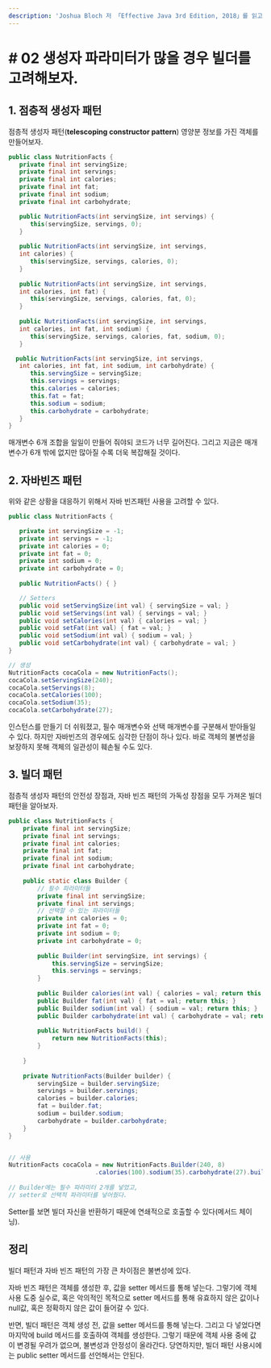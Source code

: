 ```yaml
---
description: 'Joshua Bloch 저 「Effective Java 3rd Edition, 2018」를 읽고 정리하였습니다.'
---
```


# \# 02 생성자 파라미터가 많을 경우 빌더를 고려해보자.

## 1. 점층적 생성자 패턴

점층적 생성자 패턴\(**telescoping constructor pattern**\) 영양분 정보를 가진 객체를 만들어보자.

```java
public class NutritionFacts {
   private final int servingSize;
   private final int servings;
   private final int calories;
   private final int fat;
   private final int sodium;
   private final int carbohydrate;

   public NutritionFacts(int servingSize, int servings) {
      this(servingSize, servings, 0);
   }
   
   public NutritionFacts(int servingSize, int servings,
   int calories) {
      this(servingSize, servings, calories, 0);
   }
   
   public NutritionFacts(int servingSize, int servings,
   int calories, int fat) {
      this(servingSize, servings, calories, fat, 0);
   }
   
   public NutritionFacts(int servingSize, int servings,
   int calories, int fat, int sodium) {
      this(servingSize, servings, calories, fat, sodium, 0);
   }

  public NutritionFacts(int servingSize, int servings,
   int calories, int fat, int sodium, int carbohydrate) {
      this.servingSize = servingSize;
      this.servings = servings;
      this.calories = calories;
      this.fat = fat;
      this.sodium = sodium;
      this.carbohydrate = carbohydrate;
   }
}
```

매개변수 6개 조합을 일일이 만들어 줘야되 코드가 너무 길어진다. 그리고 지금은 매개변수가 6개 밖에 없지만 많아질 수록 더욱 복잡해질 것이다.

## 2. 자바빈즈 패턴

 위와 같은 상황을 대응하기 위해서 자바 빈즈패턴 사용을 고려할 수 있다.

```java
public class NutritionFacts {

   private int servingSize = -1; 
   private int servings = -1; 
   private int calories = 0;
   private int fat = 0;
   private int sodium = 0;
   private int carbohydrate = 0;
   
   public NutritionFacts() { }

   // Setters
   public void setServingSize(int val) { servingSize = val; }
   public void setServings(int val) { servings = val; }
   public void setCalories(int val) { calories = val; }
   public void setFat(int val) { fat = val; }
   public void setSodium(int val) { sodium = val; }
   public void setCarbohydrate(int val) { carbohydrate = val; }
}

// 생성
NutritionFacts cocaCola = new NutritionFacts();
cocaCola.setServingSize(240);
cocaCola.setServings(8);
cocaCola.setCalories(100);
cocaCola.setSodium(35);
cocaCola.setCarbohydrate(27);
```

인스턴스를 만들기 더 쉬워졌고, 필수 매개변수와 선택 매개변수를 구분해서 받아들일 수 있다. 하지만 자바빈즈의 경우에도 심각한 단점이 하나 있다. 바로 객체의 불변성을 보장하지 못해 객체의 일관성이 훼손될 수도 있다. 

## 3. 빌더 패턴

점층적 생성자 패턴의 안전성 장점과, 자바 빈즈 패턴의 가독성 장점을 모두 가져온 빌더패턴을 알아보자.

```java
public class NutritionFacts {
    private final int servingSize;
    private final int servings;
    private final int calories;
    private final int fat;
    private final int sodium;
    private final int carbohydrate;
    
    public static class Builder {
        // 필수 파라미터들
        private final int servingSize;
        private final int servings;
        // 선택할 수 있는 파라미터들 
        private int calories = 0;
        private int fat = 0;
        private int sodium = 0;
        private int carbohydrate = 0;
        
        public Builder(int servingSize, int servings) {
            this.servingSize = servingSize;
            this.servings = servings;
        }
        
        public Builder calories(int val) { calories = val; return this; }
        public Builder fat(int val) { fat = val; return this; }
        public Builder sodium(int val) { sodium = val; return this; }
        public Builder carbohydrate(int val) { carbohydrate = val; return this; }
        
        public NutritionFacts build() {
            return new NutritionFacts(this);
        }
    
    }
    
    private NutritionFacts(Builder builder) {
        servingSize = builder.servingSize;
        servings = builder.servings;
        calories = builder.calories;
        fat = builder.fat;
        sodium = builder.sodium;
        carbohydrate = builder.carbohydrate;
    }
}


// 사용 
NutritionFacts cocaCola = new NutritionFacts.Builder(240, 8)
                        .calories(100).sodium(35).carbohydrate(27).build();
                        
// Builder에는 필수 파라미터 2개를 넣었고,
// setter로 선택적 파라미터를 넣어줬다.
```

Setter를 보면 빌더 자신을 반환하기 때문에 연쇄적으로 호출할 수 있다\(메서드 체이닝\).

## 정리 

빌더 패턴과 자바 빈즈 패턴의 가장 큰 차이점은 불변성에 있다. 

자바 빈즈 패턴은 객체를 생성한 후, 값을 setter 메서드를 통해 넣는다. 그렇기에 객체 사용 도중 실수로, 혹은 악의적인 목적으로 setter 메서드를 통해 유효하지 않은 값이나 null값, 혹은 정확하지 않은 값이 들어갈 수 있다.

반면, 빌더 패턴은 객체 생성 전, 값을 setter 메서드를 통해 넣는다. 그리고 다 넣었다면 마지막에 build 메서드를 호출하여 객체를 생성한다. 그렇기 때문에 객체 사용 중에 값이 변경될 우려가 없으며, 불변성과 안정성이 올라간다. 당연하지만, 빌더 패턴 사용시에는 public setter 메서드를 선언해서는 안된다.

